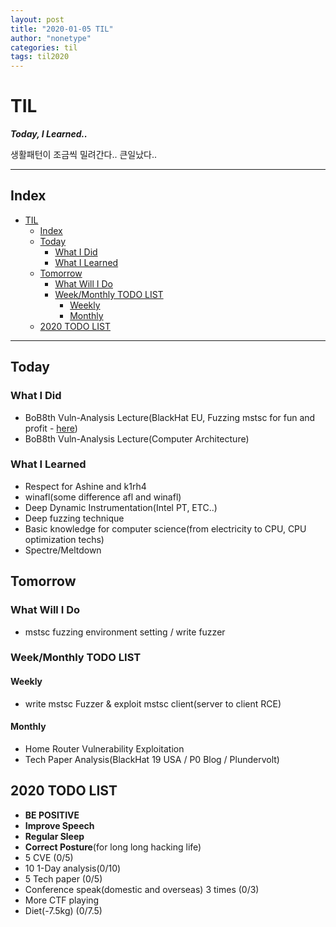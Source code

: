 ```yaml
---
layout: post
title: "2020-01-05 TIL"
author: "nonetype"
categories: til
tags: til2020
---
```


# TIL
***Today, I Learned..***

생활패턴이 조금씩 밀려간다.. 큰일났다..

---
## Index

<!-- @import "[TOC]" {cmd="toc" depthFrom=1 depthTo=6 orderedList=false} -->
<!-- code_chunk_output -->

- [TIL](#til)
  - [Index](#index)
  - [Today](#today)
    - [What I Did](#what-i-did)
    - [What I Learned](#what-i-learned)
  - [Tomorrow](#tomorrow)
    - [What Will I Do](#what-will-i-do)
    - [Week/Monthly TODO LIST](#weekmonthly-todo-list)
      - [Weekly](#weekly)
      - [Monthly](#monthly)
  - [2020 TODO LIST](#2020-todo-list)

<!-- /code_chunk_output -->

---


## Today
### What I Did
- BoB8th Vuln-Analysis Lecture(BlackHat EU, Fuzzing mstsc for fun and profit - [here](https://www.blackhat.com/eu-19/briefings/schedule/index.html#fuzzing-and-exploiting-virtual-channels-in-microsoft-remote-desktop-protocol-for-fun-and-profit-17789))
- BoB8th Vuln-Analysis Lecture(Computer Architecture)

### What I Learned
- Respect for Ashine and k1rh4
- winafl(some difference afl and winafl)
- Deep Dynamic Instrumentation(Intel PT, ETC..)
- Deep fuzzing technique
- Basic knowledge for computer science(from electricity to CPU, CPU optimization techs)
- Spectre/Meltdown

## Tomorrow
### What Will I Do
- mstsc fuzzing environment setting / write fuzzer

### Week/Monthly TODO LIST
#### Weekly
- write mstsc Fuzzer & exploit mstsc client(server to client RCE)

#### Monthly
- Home Router Vulnerability Exploitation
- Tech Paper Analysis(BlackHat 19 USA / P0 Blog / Plundervolt)


## 2020 TODO LIST
- **BE POSITIVE**
- **Improve Speech**
- **Regular Sleep**
- **Correct Posture**(for long long hacking life)
- 5 CVE (0/5)
- 10 1-Day analysis(0/10)
- 5 Tech paper (0/5)
- Conference speak(domestic and overseas) 3 times (0/3)
- More CTF playing
- Diet(-7.5kg) (0/7.5)
